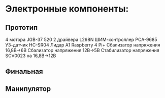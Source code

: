 # Электронные компоненты:

## Прототип
4 мотора JGB-37 520
2 драйвера L298N
ШИМ-контроллер PCA-9685
УЗ-датчик HC-SR04
Лидар A1
Raspberry 4 Pi+
Сбализатор напряжения 16,8В->6В
Сбализатор напряжения 12В->5В
Стабилизатор напряжения SCV0023 на 16,8В->12В


## Финальная


## Манипулятор
